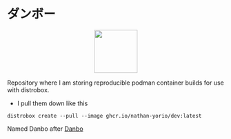 # ダンボー

<p align="center">
<img src="https://private-user-images.githubusercontent.com/108815016/420609791-3364c2c3-9cd5-481b-a65b-4c98072adfe7.png?jwt=eyJhbGciOiJIUzI1NiIsInR5cCI6IkpXVCJ9.eyJpc3MiOiJnaXRodWIuY29tIiwiYXVkIjoicmF3LmdpdGh1YnVzZXJjb250ZW50LmNvbSIsImtleSI6ImtleTUiLCJleHAiOjE3NDE0NTIzOTUsIm5iZiI6MTc0MTQ1MjA5NSwicGF0aCI6Ii8xMDg4MTUwMTYvNDIwNjA5NzkxLTMzNjRjMmMzLTljZDUtNDgxYi1hNjViLTRjOTgwNzJhZGZlNy5wbmc_WC1BbXotQWxnb3JpdGhtPUFXUzQtSE1BQy1TSEEyNTYmWC1BbXotQ3JlZGVudGlhbD1BS0lBVkNPRFlMU0E1M1BRSzRaQSUyRjIwMjUwMzA4JTJGdXMtZWFzdC0xJTJGczMlMkZhd3M0X3JlcXVlc3QmWC1BbXotRGF0ZT0yMDI1MDMwOFQxNjQxMzVaJlgtQW16LUV4cGlyZXM9MzAwJlgtQW16LVNpZ25hdHVyZT05MzIwMTE0MWQ3ZDkzYzE2YjIxMWQ2YjhhYTVhZDk3ZTNjZGNhNmNlM2Y5ZTkxNDg1NzlhODE3ZGEyYmQyMTQyJlgtQW16LVNpZ25lZEhlYWRlcnM9aG9zdCJ9.zYVtTfAJAQYsMWWjt8_l4JmKIKqLQ5vOpeaVmHglFJk" width="100" height="100" />
</p>


Repository where I am storing
reproducible podman container
builds for use with distrobox.

- I pull them down like this
```
distrobox create --pull --image ghcr.io/nathan-yorio/dev:latest
```

Named Danbo after [Danbo](https://en.wikipedia.org/wiki/Danbo_(character))
